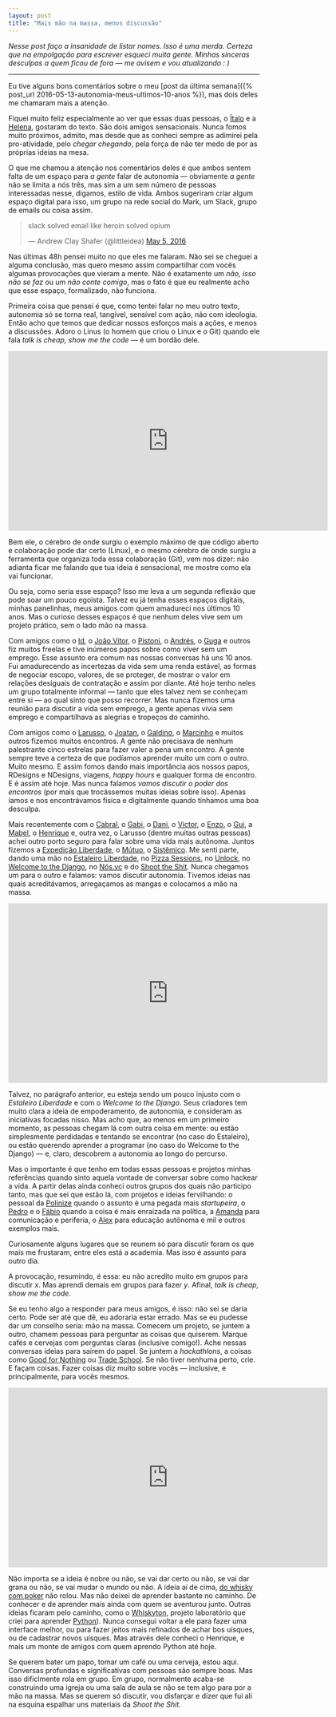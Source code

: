```yaml
---
layout: post
title: "Mais mão na massa, menos discussão"
---
```


_Nesse post faço a insanidade de listar nomes. Isso é uma merda. Certeza que na empolgação para escrever esqueci muita gente. Minhas sinceras desculpas a quem ficou de fora — me avisem e vou atualizando : )_

* * *

Eu tive alguns bons comentários sobre o meu [post da última semana]({% post_url 2016-05-13-autonomia-meus-ultimos-10-anos %}), mas dois deles me chamaram mais a atenção.  

Fiquei muito feliz especialmente ao ver que essas duas pessoas, o [Ítalo](http://twitter.com/italomen) e a [Helena](http://twitter.com/helenabello), gostaram do texto. São dois amigos sensacionais. Nunca fomos muito próximos, admito, mas desde que as conheci sempre as adimirei pela pro-atividade, pelo _chegar chegando_, pela força de não ter medo de por as próprias ideias na mesa.

O que me chamou a atenção nos comentários deles é que ambos sentem falta de um espaço para _a gente_ falar de autonomia — obviamente _a gente_ não se limita a nós três, mas sim a um sem número de pessoas interessadas nesse, digamos, estilo de vida. Ambos sugeriram criar algum espaço digital para isso, um grupo na rede social do Mark, um Slack, grupo de emails ou coisa assim.

<blockquote class="twitter-tweet" data-lang="en"><p lang="en" dir="ltr">slack solved email like heroin solved opium</p>&mdash; Andrew Clay Shafer (@littleidea) <a href="https://twitter.com/littleidea/status/728103353582903296">May 5, 2016</a></blockquote> <script async src="//platform.twitter.com/widgets.js" charset="utf-8"></script>

Nas últimas 48h pensei muito no que eles me falaram. Não sei se cheguei a alguma conclusão, mas quero mesmo assim compartilhar com vocês algumas provocações que vieram a mente. Não é exatamente um _não, isso não se faz_ ou um _não conte comigo_, mas o fato é que eu realmente acho que esse espaço, formalizado, não funciona.

Primeira coisa que pensei é que, como tentei falar no meu outro texto, autonomia só se torna real, tangível, sensível com ação, não com ideologia. Então acho que temos que dedicar nossos esforços mais a ações, e menos a discussões. Adoro o Linus (o homem que criou o Linux e o Git) quando ele fala _talk is cheap, show me the code_ — é um bordão dele.

<iframe src="https://embed-ssl.ted.com/talks/linus_torvalds_the_mind_behind_linux.html" width="640" height="360" frameborder="0" scrolling="no" webkitAllowFullScreen mozallowfullscreen allowFullScreen></iframe>

Bem ele, o cérebro de onde surgiu o exemplo máximo de que código aberto e colaboração pode dar certo (Linux), e o mesmo cérebro de onde surgiu a ferramenta que organiza toda essa colaboração (Git), vem nos dizer: não adianta ficar me falando que tua ideia é sensacional, me mostre como ela vai funcionar.

Ou seja, como seria esse espaço? Isso me leva a um segunda reflexão que pode soar um pouco egoísta. Talvez eu já tenha esses espaços digitais, minhas panelinhas, meus amigos com quem amadureci nos últimos 10 anos. Mas o curioso desses espaços é que nenhum deles vive sem um projeto prático, sem o lado mão na massa.

Com amigos como o [Id](http://id.etc.br), o [João Vítor](http://www.jvitor.com.br), o [Pistoni](http://fb.com/felipe.pistoni), o [Andrés](http://andresgalante.com), o [Guga](http://fb.com/diogoropelato) e outros fiz muitos freelas e tive inúmeros papos sobre como viver sem um emprego. Esse assunto era comum nas nossas conversas há uns 10 anos. Fui amadurecendo as incertezas da vida sem uma renda estável, as formas de negociar escopo, valores, de se proteger, de mostrar o valor em relações desiguais de contratação e assim por diante. Até hoje tenho neles um grupo totalmente informal — tanto que eles talvez nem se conheçam entre si — ao qual sinto que posso recorrer. Mas nunca fizemos uma reunião para discutir a vida sem emprego, a gente apenas vivia sem emprego e compartilhava as alegrias e tropeços do caminho.

Com amigos como o [Larusso](http://larusso.com.br), o [Joatan](http://fb.com/joatanj), o [Galdino](http://fernandogaldino.com), o [Marcinho](https://lessertruth.wordpress.com) e muitos outros fizemos muitos encontros. A gente não precisava de nenhum palestrante cinco estrelas para fazer valer a pena um encontro. A gente sempre teve a certeza de que podíamos aprender muito um com o outro. Muito mesmo. E assim fomos dando mais importância aos nossos papos, RDesigns e NDesigns, viagens, _happy hours_ e qualquer forma de encontro. E é assim até hoje. Mas nunca falamos _vamos discutir o poder dos encontros_ (por mais que trocássemos muitas ideias sobre isso). Apenas íamos e nos encontrávamos fisica e digitalmente quando tínhamos uma boa desculpa.

Mais recentemente com o [Cabral](http://twitter.com/felipebcabral), o [Gabi](https://about.me/gabgomes), o [Dani](https://github.com/danielweinmann), o [Victor](https://medium.com/@victorhugoreimann/), o [Enzo](http://enzoz.me), o [Gui](https://www.facebook.com/guilacerda86), a [Mabel](http://mabel.ml), o [Henrique](http://henriquebastos.net) e, outra vez, o Larusso (dentre muitas outras pessoas) achei outro porto seguro para falar sobre uma vida mais autônoma. Juntos fizemos a [Expedição Liberdade](http://www.expedicaoliberdade.com.br), o [Mútuo](https://vimeo.com/72760145), o [Sistêmico](http://sistemico.herokuapp.com/). Me senti parte, dando uma mão no [Estaleiro Liberdade](http://estaleiroliberdade.com.br), no [Pizza Sessions](http://pizzasessions.com.br), no [Unlock](http://unlock.fund), no [Welcome to the Django](http://welcometothedjango.com.br), no [Nós.vc](http://nos.vc) e do [Shoot the Shit](http://www.shoottheshit.cc). Nunca chegamos um para o outro e falamos: vamos discutir autonomia. Tivemos ideias nas quais acreditávamos, arregaçamos as mangas e colocamos a mão na massa.

<iframe src="https://player.vimeo.com/video/72760145" width="640" height="360" frameborder="0" webkitallowfullscreen mozallowfullscreen allowfullscreen></iframe>

Talvez, no parágrafo anterior, eu esteja sendo um pouco injusto com o _Estaleiro Liberdade_ e com o _Welcome to the Django_. Seus criadores tem muito clara a ideia de empoderamento, de autonomia, e consideram as iniciativas focadas nisso. Mas acho que, ao menos em um primeiro momento, as pessoas chegam lá com outra coisa em mente: ou estão simplesmente perdidadas e tentando se encontrar (no caso do Estaleiro), ou estão querendo aprender a programar (no caso do Welcome to the Django) — e, claro, descobrem a autonomia ao longo do percurso.

Mas o importante é que tenho em todas essas pessoas e projetos minhas referências quando sinto aquela vontade de conversar sobre como hackear a vida. A partir delas ainda conheci outros grupos dos quais não participo tanto, mas que sei que estão lá, com projetos e ideias fervilhando: o pessoal da [Polinize](https://groups.google.com/forum/#!forum/polinize) quando o assunto é uma pegada mais _startupeira_, o [Pedro](https://www.facebook.com/markun) e o [Fábio](https://twitter.com/luzfcb) quando a coisa é mais enraizada na política, a [Amanda](http://fb.com/amanda.rahra) para comunicação e periferia, o [Alex](http://www.alexbretas.com.br) para educação autônoma e mil e outros exemplos mais.

Curiosamente alguns lugares que se reunem só para discutir foram os que mais me frustaram, entre eles está a academia. Mas isso é assunto para outro dia.

A provocação, resumindo, é essa: eu não acredito muito em grupos para discutir _x_. Mas aprendi demais em grupos para fazer _y_. Afinal, _talk is cheap, show me the code_.

Se eu tenho algo a responder para meus amigos, é isso: não sei se daria certo. Pode ser até que dê, eu adoraria estar errado. Mas se eu pudesse dar um conselho seria: mão na massa. Comecem um projeto, se juntem a outro, chamem pessoas para perguntar as coisas que quiserem. Marque cafés e cervejas com perguntas claras (inclusive comigo!). Ache nessas conversas ideias para saírem do papel. Se juntem a _hackathlons_, a coisas como [Good for Nothing](http://www.goodfornothing.com) ou [Trade School](http://tradeschool.coop). Se não tiver nenhuma perto, crie. E façam coisas. Fazer coisas diz muito sobre vocês — inclusive, e principalmente, para vocês mesmos.

<iframe src="https://player.vimeo.com/video/71544191" width="640" height="360" frameborder="0" webkitallowfullscreen mozallowfullscreen allowfullscreen></iframe>

Não importa se a ideia é nobre ou não, se vai dar certo ou não, se vai dar grana ou não, se vai mudar o mundo ou não. A ideia aí de cima, [do whisky com poker](http://www.nos.vc/pokerwhisky) não rolou. Mas não deixei de aprender bastante no caminho. De conhecer e de aprender mais ainda com quem se aventurou junto. Outras ideias ficaram pelo caminho, como o [Whiskyton](http://whiskyton.herokuapp.com), projeto laboratório que criei para aprender [Python](http://python.org)). Nunca consegui voltar a ele para fazer uma interface melhor, ou para fazer jeitos mais refinados de achar bos uísques, ou de cadastrar novos uísques. Mas através dele conheci o Henrique, e mais um monte de amigos com quem aprendo Python até hoje.

Se querem bater um papo, tomar um café ou uma cerveja, estou aqui. Conversas profundas e significativas com pessoas são sempre boas. Mas isso dificlmente rola em grupo. Em grupo, normalmente acaba-se construindo uma igreja ou uma sala de aula se não se tem algo para por a mão na massa. Mas se querem só discutir, vou disfarçar e dizer que fui ali na esquina espalhar uns materiais da _Shoot the Shit_.
